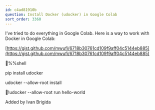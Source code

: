 ```yaml
---
id: c4ad81910b
question: Install Docker (udocker) in Google Colab
sort_order: 3360
---
```


I’ve tried to do everything in Google Colab. Here is a way to work with Docker in Google Colab:

[https://gist.github.com/mwufi/6718b30761cd109f9aff04c5144eb885](https://gist.github.com/mwufi/6718b30761cd109f9aff04c5144eb885)

%%shell

pip install udocker

udocker --allow-root install

!udocker --allow-root run hello-world

Added by Ivan Brigida


